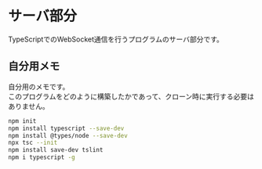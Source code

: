 # サーバ部分

TypeScriptでのWebSocket通信を行うプログラムのサーバ部分です。

## 自分用メモ

自分用のメモです。  
このプログラムをどのように構築したかであって、クローン時に実行する必要はありません。

```bash
npm init
npm install typescript --save-dev
npm install @types/node --save-dev
npx tsc --init
npm install save-dev tslint
npm i typescript -g
```
